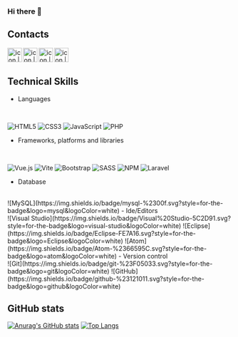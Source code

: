 ### Hi there 👋

<!--
**prtruz87/prtruz87** is a ✨ _special_ ✨ repository because its `README.md` (this file) appears on your GitHub profile.

Here are some ideas to get you started:

- 🔭 I’m currently working on ...
- 🌱 I’m currently learning ...
- 👯 I’m looking to collaborate on ...
- 🤔 I’m looking for help with ...
- 💬 Ask me about ...
- 📫 How to reach me: ...
- 😄 Pronouns: ...
- ⚡ Fun fact: ...
-->
## Contacts
<a href="https://www.facebook.com/pietro.giordano.87/"><img align="left" src="https://raw.githubusercontent.com/prtruz87/prtruz87/main/images/facebook-tile.svg" alt="icon | LinkedIn" width="32px"/></a>
<a href="https://www.linkedin.com/in/pietro-giordano-019067220/"><img align="left" src="https://raw.githubusercontent.com/prtruz87/prtruz87/main/images/linkedin-tile.svg" alt="icon | LinkedIn" width="32px"/></a>
<a href="https://www.instagram.com/pietro.giordano.87/"><img align="left" src="https://raw.githubusercontent.com/prtruz87/prtruz87/main/images/instagram-tile.svg" alt="icon | LinkedIn" width="32px"/></a>
<a href="https://www.discord.com/GiorPi87#3484/"><img align="left" src="https://raw.githubusercontent.com/prtruz87/prtruz87/main/images/discordapp-tile.svg" alt="icon | LinkedIn" width="32px"/></a>

<br>
<br>

## Technical Skills
- Languages
<br>

![HTML5](https://img.shields.io/badge/html5-%23E34F26.svg?style=for-the-badge&logo=html5&logoColor=white)
![CSS3](https://img.shields.io/badge/css3-%231572B6.svg?style=for-the-badge&logo=css3&logoColor=white)
![JavaScript](https://img.shields.io/badge/javascript-%23323330.svg?style=for-the-badge&logo=javascript&logoColor=%23F7DF1E)
![PHP](https://img.shields.io/badge/php-%23777BB4.svg?style=for-the-badge&logo=php&logoColor=white)
- Frameworks, platforms and libraries
<br>

![Vue.js](https://img.shields.io/badge/vuejs-%2335495e.svg?style=for-the-badge&logo=vuedotjs&logoColor=%234FC08D)
![Vite](https://img.shields.io/badge/vite-%23646CFF.svg?style=for-the-badge&logo=vite&logoColor=white)
![Bootstrap](https://img.shields.io/badge/bootstrap-%23563D7C.svg?style=for-the-badge&logo=bootstrap&logoColor=white)
![SASS](https://img.shields.io/badge/SASS-hotpink.svg?style=for-the-badge&logo=SASS&logoColor=white)
![NPM](https://img.shields.io/badge/NPM-%23CB3837.svg?style=for-the-badge&logo=npm&logoColor=white)
![Laravel](https://img.shields.io/badge/laravel-%23FF2D20.svg?style=for-the-badge&logo=laravel&logoColor=white)
- Database
<br>
![MySQL](https://img.shields.io/badge/mysql-%2300f.svg?style=for-the-badge&logo=mysql&logoColor=white)
- Ide/Editors
<br>
![Visual Studio](https://img.shields.io/badge/Visual%20Studio-5C2D91.svg?style=for-the-badge&logo=visual-studio&logoColor=white)
![Eclipse](https://img.shields.io/badge/Eclipse-FE7A16.svg?style=for-the-badge&logo=Eclipse&logoColor=white)
![Atom](https://img.shields.io/badge/Atom-%2366595C.svg?style=for-the-badge&logo=atom&logoColor=white)
- Version control
<br>
![Git](https://img.shields.io/badge/git-%23F05033.svg?style=for-the-badge&logo=git&logoColor=white)
![GitHub](https://img.shields.io/badge/github-%23121011.svg?style=for-the-badge&logo=github&logoColor=white)

## GitHub stats
[![Anurag's GitHub stats](https://github-readme-stats.vercel.app/api?username=prtruz87&theme=merko&show_icons=true)](https://github.com/anuraghazra/github-readme-stats)
[![Top Langs](https://github-readme-stats.vercel.app/api/top-langs/?username=prtruz87&layout=compact&theme=merko&show_icons=true)](https://github.com/anuraghazra/github-readme-stats)
